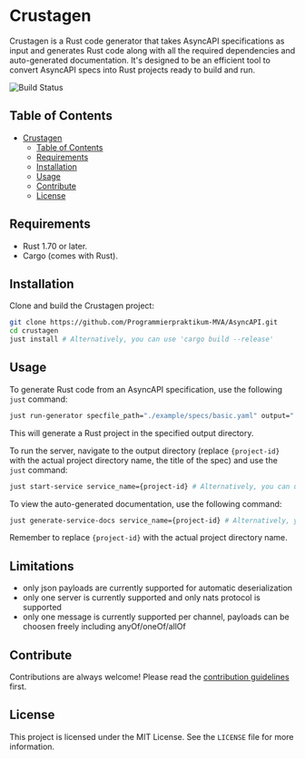 # Crustagen

Crustagen is a Rust code generator that takes AsyncAPI specifications as input and generates Rust code along with all the required dependencies and auto-generated documentation. It's designed to be an efficient tool to convert AsyncAPI specs into Rust projects ready to build and run.

![Build Status](https://github.com/Programmierpraktikum-MVA/AsyncAPI/actions/workflows/ci.yml/badge.svg)

## Table of Contents

- [Crustagen](#crustagen)
  - [Table of Contents](#table-of-contents)
  - [Requirements](#requirements)
  - [Installation](#installation)
  - [Usage](#usage)
  - [Contribute](#contribute)
  - [License](#license)

## Requirements

- Rust 1.70 or later.
- Cargo (comes with Rust).

## Installation

Clone and build the Crustagen project:

```sh
git clone https://github.com/Programmierpraktikum-MVA/AsyncAPI.git
cd crustagen
just install # Alternatively, you can use 'cargo build --release'
```

## Usage

To generate Rust code from an AsyncAPI specification, use the following `just` command:

```sh
just run-generator specfile_path="./example/specs/basic.yaml" output="./output" # Alternatively, you can use 'cargo run -- -s ./example/specs/basic.yaml -o ./output'
```

This will generate a Rust project in the specified output directory.

To run the server, navigate to the output directory (replace `{project-id}` with the actual project directory name, the title of the spec) and use the `just` command:

```sh
just start-service service_name={project-id} # Alternatively, you can use 'cd output/{project-id} && cargo run'
```

To view the auto-generated documentation, use the following command:

```sh
just generate-service-docs service_name={project-id} # Alternatively, you can use 'cd output/{project-id} && cargo doc --open'
```

Remember to replace `{project-id}` with the actual project directory name.

## Limitations

- only json payloads are currently supported for automatic deserialization
- only one server is currently supported and only nats protocol is supported
- only one message is currently supported per channel, payloads can be choosen freely including anyOf/oneOf/allOf

## Contribute

Contributions are always welcome! Please read the [contribution guidelines](CONTRIBUTING.md) first.

## License

This project is licensed under the MIT License. See the `LICENSE` file for more information.
